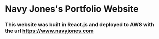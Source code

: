 # Navy Jones's Portfolio Website

### This website was built in React.js and deployed to AWS with the url https://www.navyjones.com